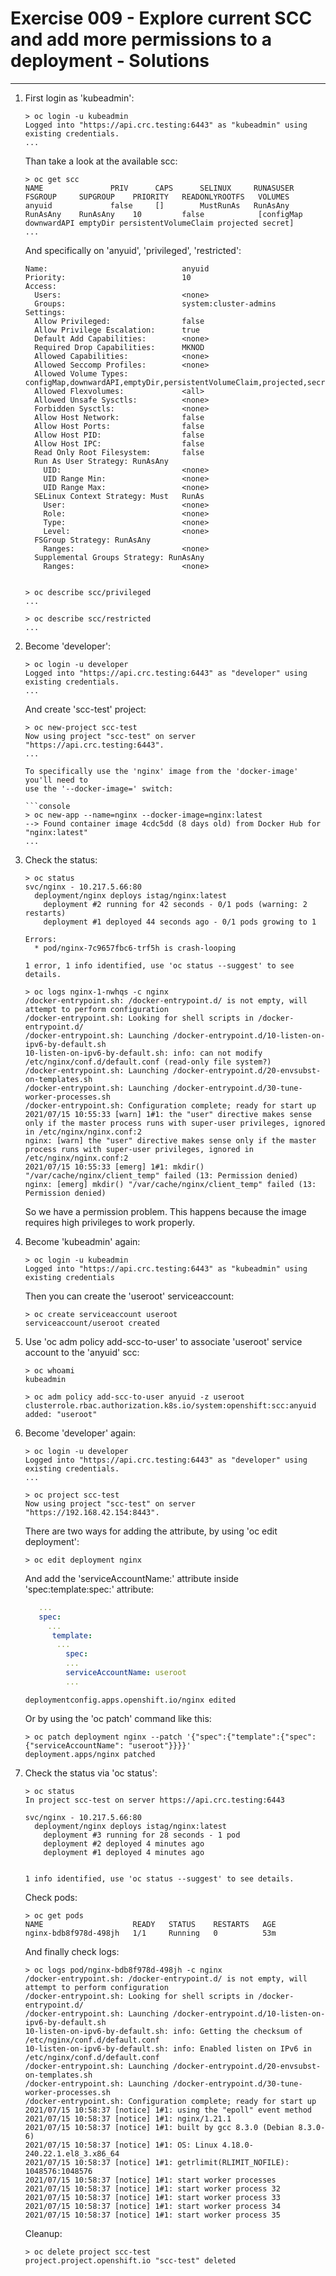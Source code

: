# Exercise 009 - Explore current SCC and add more permissions to a deployment - Solutions

---

1. First login as 'kubeadmin':

   ```console
   > oc login -u kubeadmin
   Logged into "https://api.crc.testing:6443" as "kubeadmin" using existing credentials.
   ...
   ```

   Than take a look at the available scc:

   ```console
   > oc get scc
   NAME               PRIV      CAPS      SELINUX     RUNASUSER          FSGROUP     SUPGROUP    PRIORITY   READONLYROOTFS   VOLUMES
   anyuid             false     []        MustRunAs   RunAsAny           RunAsAny    RunAsAny    10         false            [configMap downwardAPI emptyDir persistentVolumeClaim projected secret]
   ...
   ```

   And specifically on 'anyuid', 'privileged', 'restricted':

   ```console
   Name:                              anyuid
   Priority:                          10
   Access:
     Users:                           <none>
     Groups:                          system:cluster-admins
   Settings:
     Allow Privileged:                false
     Allow Privilege Escalation:      true
     Default Add Capabilities:        <none>
     Required Drop Capabilities:      MKNOD
     Allowed Capabilities:            <none>
     Allowed Seccomp Profiles:        <none>
     Allowed Volume Types:            configMap,downwardAPI,emptyDir,persistentVolumeClaim,projected,secret
     Allowed Flexvolumes:             <all>
     Allowed Unsafe Sysctls:          <none>
     Forbidden Sysctls:               <none>
     Allow Host Network:              false
     Allow Host Ports:                false
     Allow Host PID:                  false
     Allow Host IPC:                  false
     Read Only Root Filesystem:       false
     Run As User Strategy: RunAsAny
       UID:                           <none>
       UID Range Min:                 <none>
       UID Range Max:                 <none>
     SELinux Context Strategy: Must   RunAs
       User:                          <none>
       Role:                          <none>
       Type:                          <none>
       Level:                         <none>
     FSGroup Strategy: RunAsAny
       Ranges:                        <none>
     Supplemental Groups Strategy: RunAsAny
       Ranges:                        <none>


   > oc describe scc/privileged
   ...

   > oc describe scc/restricted
   ...
   ```

2. Become 'developer':

   ```console
   > oc login -u developer
   Logged into "https://api.crc.testing:6443" as "developer" using existing credentials.
   ...
   ```

   And create 'scc-test' project:

   ```console
   > oc new-project scc-test
   Now using project "scc-test" on server "https://api.crc.testing:6443".
   ...

   To specifically use the 'nginx' image from the 'docker-image' you'll need to
   use the '--docker-image=' switch:

   ```console
   > oc new-app --name=nginx --docker-image=nginx:latest
   --> Found container image 4cdc5dd (8 days old) from Docker Hub for "nginx:latest"
   ...
   ```

3. Check the status:

   ```console
   > oc status
   svc/nginx - 10.217.5.66:80
     deployment/nginx deploys istag/nginx:latest
       deployment #2 running for 42 seconds - 0/1 pods (warning: 2 restarts)
       deployment #1 deployed 44 seconds ago - 0/1 pods growing to 1

   Errors:
     * pod/nginx-7c9657fbc6-trf5h is crash-looping

   1 error, 1 info identified, use 'oc status --suggest' to see details.

   > oc logs nginx-1-nwhqs -c nginx
   /docker-entrypoint.sh: /docker-entrypoint.d/ is not empty, will attempt to perform configuration
   /docker-entrypoint.sh: Looking for shell scripts in /docker-entrypoint.d/
   /docker-entrypoint.sh: Launching /docker-entrypoint.d/10-listen-on-ipv6-by-default.sh
   10-listen-on-ipv6-by-default.sh: info: can not modify /etc/nginx/conf.d/default.conf (read-only file system?)
   /docker-entrypoint.sh: Launching /docker-entrypoint.d/20-envsubst-on-templates.sh
   /docker-entrypoint.sh: Launching /docker-entrypoint.d/30-tune-worker-processes.sh
   /docker-entrypoint.sh: Configuration complete; ready for start up
   2021/07/15 10:55:33 [warn] 1#1: the "user" directive makes sense only if the master process runs with super-user privileges, ignored in /etc/nginx/nginx.conf:2
   nginx: [warn] the "user" directive makes sense only if the master process runs with super-user privileges, ignored in /etc/nginx/nginx.conf:2
   2021/07/15 10:55:33 [emerg] 1#1: mkdir() "/var/cache/nginx/client_temp" failed (13: Permission denied)
   nginx: [emerg] mkdir() "/var/cache/nginx/client_temp" failed (13: Permission denied)
   ```

   So we have a permission problem. This happens because the image requires high
   privileges to work properly.

4. Become 'kubeadmin' again:

   ```console
   > oc login -u kubeadmin
   Logged into "https://api.crc.testing:6443" as "kubeadmin" using existing credentials
   ```

   Then you can create the 'useroot' serviceaccount:

   ```console
   > oc create serviceaccount useroot
   serviceaccount/useroot created
   ```

5. Use 'oc adm policy add-scc-to-user' to associate 'useroot' service account
   to the 'anyuid' scc:

   ```console
   > oc whoami
   kubeadmin

   > oc adm policy add-scc-to-user anyuid -z useroot
   clusterrole.rbac.authorization.k8s.io/system:openshift:scc:anyuid added: "useroot"
   ```

6. Become 'developer' again:

   ```console
   > oc login -u developer
   Logged into "https://api.crc.testing:6443" as "developer" using existing credentials.
   ...

   > oc project scc-test
   Now using project "scc-test" on server "https://192.168.42.154:8443".
   ```

   There are two ways for adding the attribute, by using 'oc edit deployment':

   ```console
   > oc edit deployment nginx
   ```

   And add the 'serviceAccountName:' attribute inside 'spec:template:spec:'
   attribute:

   ```yaml
      ...
      spec:
        ...
         template:
          ...
            spec:
            ...
            serviceAccountName: useroot
            ...
   ```

   ```console
   deploymentconfig.apps.openshift.io/nginx edited
   ```

   Or by using the 'oc patch' command like this:

   ```console
   > oc patch deployment nginx --patch '{"spec":{"template":{"spec":{"serviceAccountName": "useroot"}}}}'
   deployment.apps/nginx patched
   ```

7. Check the status via 'oc status':

   ```console
   > oc status
   In project scc-test on server https://api.crc.testing:6443

   svc/nginx - 10.217.5.66:80
     deployment/nginx deploys istag/nginx:latest
       deployment #3 running for 28 seconds - 1 pod
       deployment #2 deployed 4 minutes ago
       deployment #1 deployed 4 minutes ago


   1 info identified, use 'oc status --suggest' to see details.
   ```

   Check pods:

   ```console
   > oc get pods
   NAME                    READY   STATUS    RESTARTS   AGE
   nginx-bdb8f978d-498jh   1/1     Running   0          53m
   ```

   And finally check logs:

   ```console
   > oc logs pod/nginx-bdb8f978d-498jh -c nginx
   /docker-entrypoint.sh: /docker-entrypoint.d/ is not empty, will attempt to perform configuration
   /docker-entrypoint.sh: Looking for shell scripts in /docker-entrypoint.d/
   /docker-entrypoint.sh: Launching /docker-entrypoint.d/10-listen-on-ipv6-by-default.sh
   10-listen-on-ipv6-by-default.sh: info: Getting the checksum of /etc/nginx/conf.d/default.conf
   10-listen-on-ipv6-by-default.sh: info: Enabled listen on IPv6 in /etc/nginx/conf.d/default.conf
   /docker-entrypoint.sh: Launching /docker-entrypoint.d/20-envsubst-on-templates.sh
   /docker-entrypoint.sh: Launching /docker-entrypoint.d/30-tune-worker-processes.sh
   /docker-entrypoint.sh: Configuration complete; ready for start up
   2021/07/15 10:58:37 [notice] 1#1: using the "epoll" event method
   2021/07/15 10:58:37 [notice] 1#1: nginx/1.21.1
   2021/07/15 10:58:37 [notice] 1#1: built by gcc 8.3.0 (Debian 8.3.0-6)
   2021/07/15 10:58:37 [notice] 1#1: OS: Linux 4.18.0-240.22.1.el8_3.x86_64
   2021/07/15 10:58:37 [notice] 1#1: getrlimit(RLIMIT_NOFILE): 1048576:1048576
   2021/07/15 10:58:37 [notice] 1#1: start worker processes
   2021/07/15 10:58:37 [notice] 1#1: start worker process 32
   2021/07/15 10:58:37 [notice] 1#1: start worker process 33
   2021/07/15 10:58:37 [notice] 1#1: start worker process 34
   2021/07/15 10:58:37 [notice] 1#1: start worker process 35
   ```

   Cleanup:

   ```console
   > oc delete project scc-test
   project.project.openshift.io "scc-test" deleted
   ```

